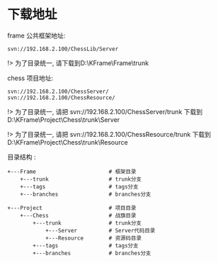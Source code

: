 # 下载地址

frame 公共框架地址: 

    svn://192.168.2.100/ChessLib/Server

!> 为了目录统一, 请下载到D:\KFrame\Frame\trunk

chess 项目地址:

    svn://192.168.2.100/ChessServer/
    svn://192.168.2.100/ChessResource/

!> 为了目录统一, 请把 svn://192.168.2.100/ChessServer/trunk 下载到 D:\KFrame\Project\Chess\trunk\Server

!> 为了目录统一, 请把 svn://192.168.2.100/ChessResource/trunk 下载到 D:\KFrame\Project\Chess\trunk\Resource

目录结构 :

	+---Frame						# 框架目录
		+---trunk					# trunk分支
		+---tags					# tags分支
		+---branches				# branches分支

	+---Project						# 项目目录
		+---Chess					# 战旗目录
			+---trunk				# trunk分支
				+---Server			# Server代码目录
        		+---Resource		# 资源码目录
			+---tags				# tags分支
			+---branches          	# branches分支  